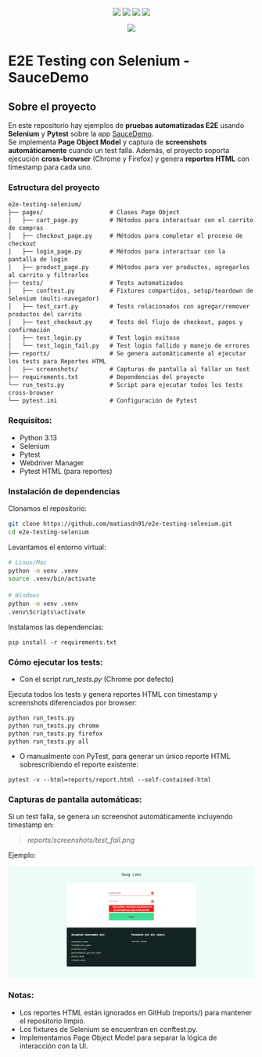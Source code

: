 <p align="center">
  <a href="https://www.linkedin.com/in/matias-damian-nazadek/"><img src="https://img.shields.io/badge/Matias%20Nazadek-LinkedIn-informational" style="max-height: 300px;" style="max-height: 300px;"></a>
  <a href="https://www.python.org/"><img src="https://img.shields.io/badge/Python-3.13-blue" style="max-height: 300px;" style="max-height: 300px;"></a>
<a href="https://www.selenium.dev/"><img src="https://img.shields.io/badge/Selenium-Automation-brightgreen" style="max-height: 300px;" style="max-height: 300px;"></a>
<a href="https://docs.pytest.org/en/stable/"><img src="https://img.shields.io/badge/Pytest-Testing-yellow" style="max-height: 300px;" style="max-height: 300px;"></a>
</p>

<div align="center">
    <a href="https://www.selenium.dev/"><img src="https://miro.medium.com/1*ZkMRhrarezTQospozgUtLg.png" /></a>
</div>

# E2E Testing con Selenium - SauceDemo

## Sobre el proyecto

En este repositorio hay ejemplos de **pruebas automatizadas E2E** usando **Selenium** y **Pytest** sobre la app [SauceDemo](https://www.saucedemo.com/).  
Se implementa **Page Object Model** y captura de **screenshots automáticamente** cuando un test falla.
Además, el proyecto soporta ejecución **cross-browser** (Chrome y Firefox) y genera **reportes HTML** con timestamp para cada uno.

### Estructura del proyecto
```
e2e-testing-selenium/
├── pages/                   # Clases Page Object
│   ├── cart_page.py         # Métodos para interactuar con el carrito de compras
│   ├── checkout_page.py     # Métodos para completar el proceso de checkout
│   ├── login_page.py        # Métodos para interactuar con la pantalla de login
│   ├── product_page.py      # Métodos para ver productos, agregarlos al carrito y filtrarlos
├── tests/                   # Tests automatizados
│   ├── conftest.py          # Fixtures compartidos, setup/teardown de Selenium (multi-navegador)
│   ├── test_cart.py         # Tests relacionados con agregar/remover productos del carrito
│   ├── test_checkout.py     # Tests del flujo de checkout, pagos y confirmación
│   ├── test_login.py        # Test login exitoso
│   └── test_login_fail.py   # Test login fallido y manejo de errores
├── reports/                 # Se genera automáticamente al ejecutar los tests para Reportes HTML
│   ├── screenshots/         # Capturas de pantalla al fallar un test
├── requirements.txt         # Dependencias del proyecto
└── run_tests.py             # Script para ejecutar todos los tests cross-browser
└── pytest.ini               # Configuración de Pytest
```

### Requisitos:

- Python 3.13
- Selenium
- Pytest
- Webdriver Manager
- Pytest HTML (para reportes)

### Instalación de dependencias

Clonamos el repositorio:

```bash
git clone https://github.com/matiasdn91/e2e-testing-selenium.git
cd e2e-testing-selenium
```
Levantamos el entorno virtual:
```bash
# Linux/Mac
python -m venv .venv
source .venv/bin/activate

# Windows
python -m venv .venv
.venv\Scripts\activate
```
Instalamos las dependencias:
```
pip install -r requirements.txt
```
### Cómo ejecutar los tests:

- Con el script *run_tests.py* (Chrome por defecto)

Ejecuta todos los tests y genera reportes HTML con timestamp y screenshots diferenciados por browser:
```
python run_tests.py
python run_tests.py chrome
python run_tests.py firefox
python run_tests.py all
```
- O manualmente con PyTest, para generar un único reporte HTML sobrescribiendo el reporte existente:
```
pytest -v --html=reports/report.html --self-contained-html
```
### Capturas de pantalla automáticas:

Si un test falla, se genera un screenshot automáticamente incluyendo timestamp en:

>*reports/screenshots/test_fail.png*

Ejemplo:
<p align="center">
  <img src="images/test_login_fail.png" width="800">
</p>

### Notas:

- Los reportes HTML están ignorados en GitHub (reports/) para mantener el repositorio limpio.
- Los fixtures de Selenium se encuentran en conftest.py.
- Implementamos Page Object Model para separar la lógica de interacción con la UI.